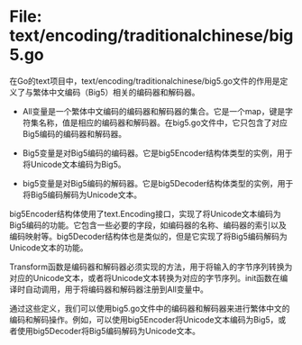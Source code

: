 # File: text/encoding/traditionalchinese/big5.go

在Go的text项目中，text/encoding/traditionalchinese/big5.go文件的作用是定义了与繁体中文编码（Big5）相关的编码器和解码器。

- All变量是一个繁体中文编码的编码器和解码器的集合。它是一个map，键是字符集名称，值是相应的编码器和解码器。在big5.go文件中，它只包含了对应Big5编码的编码器和解码器。

- Big5变量是对Big5编码的编码器。它是big5Encoder结构体类型的实例，用于将Unicode文本编码为Big5。

- big5变量是对Big5编码的解码器。它是big5Decoder结构体类型的实例，用于将Big5编码解码为Unicode文本。

big5Encoder结构体使用了text.Encoding接口，实现了将Unicode文本编码为Big5编码的功能。它包含一些必要的字段，如编码器的名称、编码器的索引以及编码映射等。big5Decoder结构体也是类似的，但是它实现了将Big5编码解码为Unicode文本的功能。

Transform函数是编码器和解码器必须实现的方法，用于将输入的字节序列转换为对应的Unicode文本，或者将Unicode文本转换为对应的字节序列。init函数在编译时自动调用，用于将编码器和解码器注册到All变量中。

通过这些定义，我们可以使用big5.go文件中的编码器和解码器来进行繁体中文的编码和解码操作。例如，可以使用big5Encoder将Unicode文本编码为Big5，或者使用big5Decoder将Big5编码解码为Unicode文本。

